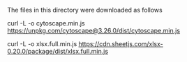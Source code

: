 The files in this directory were downloaded as follows

curl -L -o cytoscape.min.js https://unpkg.com/cytoscape@3.26.0/dist/cytoscape.min.js


curl -L -o xlsx.full.min.js https://cdn.sheetjs.com/xlsx-0.20.0/package/dist/xlsx.full.min.js
